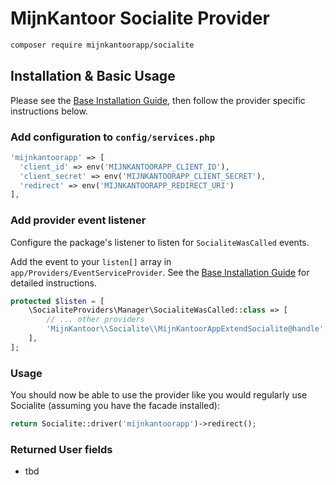 # MijnKantoor Socialite Provider

```bash
composer require mijnkantoorapp/socialite
```

## Installation & Basic Usage

Please see the [Base Installation Guide](https://socialiteproviders.com/usage/), then follow the provider specific instructions below.

### Add configuration to `config/services.php`

```php
'mijnkantoorapp' => [    
  'client_id' => env('MIJNKANTOORAPP_CLIENT_ID'),  
  'client_secret' => env('MIJNKANTOORAPP_CLIENT_SECRET'),  
  'redirect' => env('MIJNKANTOORAPP_REDIRECT_URI') 
],
```

### Add provider event listener

Configure the package's listener to listen for `SocialiteWasCalled` events.

Add the event to your `listen[]` array in `app/Providers/EventServiceProvider`. See the [Base Installation Guide](https://socialiteproviders.com/usage/) for detailed instructions.

```php
protected $listen = [
    \SocialiteProviders\Manager\SocialiteWasCalled::class => [
        // ... other providers
        'MijnKantoor\\Socialite\\MijnKantoorAppExtendSocialite@handle',
    ],
];
```

### Usage

You should now be able to use the provider like you would regularly use Socialite (assuming you have the facade installed):

```php
return Socialite::driver('mijnkantoorapp')->redirect();
```

### Returned User fields

- tbd
